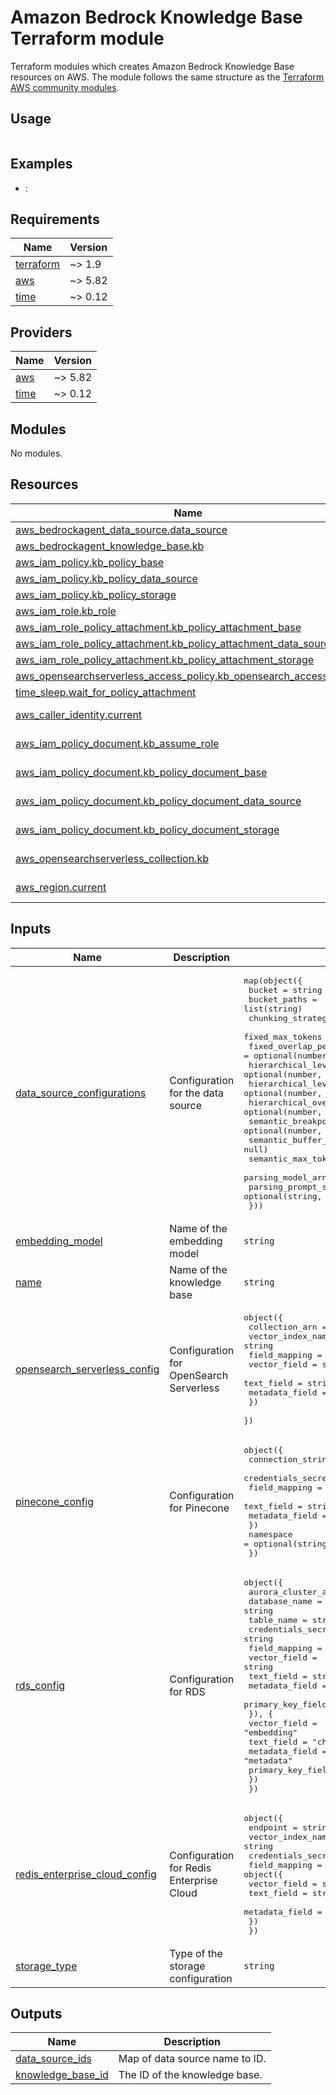 # Amazon Bedrock Knowledge Base Terraform module

Terraform modules which creates Amazon Bedrock Knowledge Base resources on AWS.
The module follows the same structure as the [Terraform AWS community modules](https://github.com/terraform-aws-modules).

## Usage

```hcl

```

## Examples

- [](./examples//README.md):

<!-- BEGIN_TF_DOCS -->
## Requirements

| Name | Version |
|------|---------|
| <a name="requirement_terraform"></a> [terraform](#requirement\_terraform) | ~> 1.9 |
| <a name="requirement_aws"></a> [aws](#requirement\_aws) | ~> 5.82 |
| <a name="requirement_time"></a> [time](#requirement\_time) | ~> 0.12 |

## Providers

| Name | Version |
|------|---------|
| <a name="provider_aws"></a> [aws](#provider\_aws) | ~> 5.82 |
| <a name="provider_time"></a> [time](#provider\_time) | ~> 0.12 |

## Modules

No modules.

## Resources

| Name | Type |
|------|------|
| [aws_bedrockagent_data_source.data_source](https://registry.terraform.io/providers/hashicorp/aws/latest/docs/resources/bedrockagent_data_source) | resource |
| [aws_bedrockagent_knowledge_base.kb](https://registry.terraform.io/providers/hashicorp/aws/latest/docs/resources/bedrockagent_knowledge_base) | resource |
| [aws_iam_policy.kb_policy_base](https://registry.terraform.io/providers/hashicorp/aws/latest/docs/resources/iam_policy) | resource |
| [aws_iam_policy.kb_policy_data_source](https://registry.terraform.io/providers/hashicorp/aws/latest/docs/resources/iam_policy) | resource |
| [aws_iam_policy.kb_policy_storage](https://registry.terraform.io/providers/hashicorp/aws/latest/docs/resources/iam_policy) | resource |
| [aws_iam_role.kb_role](https://registry.terraform.io/providers/hashicorp/aws/latest/docs/resources/iam_role) | resource |
| [aws_iam_role_policy_attachment.kb_policy_attachment_base](https://registry.terraform.io/providers/hashicorp/aws/latest/docs/resources/iam_role_policy_attachment) | resource |
| [aws_iam_role_policy_attachment.kb_policy_attachment_data_source](https://registry.terraform.io/providers/hashicorp/aws/latest/docs/resources/iam_role_policy_attachment) | resource |
| [aws_iam_role_policy_attachment.kb_policy_attachment_storage](https://registry.terraform.io/providers/hashicorp/aws/latest/docs/resources/iam_role_policy_attachment) | resource |
| [aws_opensearchserverless_access_policy.kb_opensearch_access_policy](https://registry.terraform.io/providers/hashicorp/aws/latest/docs/resources/opensearchserverless_access_policy) | resource |
| [time_sleep.wait_for_policy_attachment](https://registry.terraform.io/providers/hashicorp/time/latest/docs/resources/sleep) | resource |
| [aws_caller_identity.current](https://registry.terraform.io/providers/hashicorp/aws/latest/docs/data-sources/caller_identity) | data source |
| [aws_iam_policy_document.kb_assume_role](https://registry.terraform.io/providers/hashicorp/aws/latest/docs/data-sources/iam_policy_document) | data source |
| [aws_iam_policy_document.kb_policy_document_base](https://registry.terraform.io/providers/hashicorp/aws/latest/docs/data-sources/iam_policy_document) | data source |
| [aws_iam_policy_document.kb_policy_document_data_source](https://registry.terraform.io/providers/hashicorp/aws/latest/docs/data-sources/iam_policy_document) | data source |
| [aws_iam_policy_document.kb_policy_document_storage](https://registry.terraform.io/providers/hashicorp/aws/latest/docs/data-sources/iam_policy_document) | data source |
| [aws_opensearchserverless_collection.kb](https://registry.terraform.io/providers/hashicorp/aws/latest/docs/data-sources/opensearchserverless_collection) | data source |
| [aws_region.current](https://registry.terraform.io/providers/hashicorp/aws/latest/docs/data-sources/region) | data source |

## Inputs

| Name | Description | Type | Default | Required |
|------|-------------|------|---------|:--------:|
| <a name="input_data_source_configurations"></a> [data\_source\_configurations](#input\_data\_source\_configurations) | Configuration for the data source | <pre>map(object({<br/>    bucket                                   = string<br/>    bucket_paths                             = list(string)<br/>    chunking_strategy                        = optional(string, "NONE")<br/>    fixed_max_tokens                         = optional(number, null)<br/>    fixed_overlap_percentage                 = optional(number, null)<br/>    hierarchical_level_parent_max_tokens     = optional(number, null)<br/>    hierarchical_level_child_max_tokens      = optional(number, null)<br/>    hierarchical_overlap_tokens              = optional(number, null)<br/>    semantic_breakpoint_percentile_threshold = optional(number, null)<br/>    semantic_buffer_size                     = optional(number, null)<br/>    semantic_max_tokens                      = optional(number, null)<br/>    parsing_model_arn                        = optional(string, null)<br/>    parsing_prompt_string                    = optional(string, null)<br/>  }))</pre> | n/a | yes |
| <a name="input_embedding_model"></a> [embedding\_model](#input\_embedding\_model) | Name of the embedding model | `string` | n/a | yes |
| <a name="input_name"></a> [name](#input\_name) | Name of the knowledge base | `string` | n/a | yes |
| <a name="input_opensearch_serverless_config"></a> [opensearch\_serverless\_config](#input\_opensearch\_serverless\_config) | Configuration for OpenSearch Serverless | <pre>object({<br/>    collection_arn    = string<br/>    vector_index_name = string<br/>    field_mapping = object({<br/>      vector_field   = string<br/>      text_field     = string<br/>      metadata_field = string<br/>    })<br/>  })</pre> | `null` | no |
| <a name="input_pinecone_config"></a> [pinecone\_config](#input\_pinecone\_config) | Configuration for Pinecone | <pre>object({<br/>    connection_string      = string<br/>    credentials_secret_arn = string<br/>    field_mapping = object({<br/>      text_field     = string<br/>      metadata_field = string<br/>    })<br/>    namespace = optional(string, null)<br/>  })</pre> | `null` | no |
| <a name="input_rds_config"></a> [rds\_config](#input\_rds\_config) | Configuration for RDS | <pre>object({<br/>    aurora_cluster_arn     = string<br/>    database_name          = string<br/>    table_name             = string<br/>    credentials_secret_arn = string<br/>    field_mapping = optional(object({<br/>      vector_field      = string<br/>      text_field        = string<br/>      metadata_field    = string<br/>      primary_key_field = string<br/>      }), {<br/>      vector_field      = "embedding"<br/>      text_field        = "chunks"<br/>      metadata_field    = "metadata"<br/>      primary_key_field = "id"<br/>    })<br/>  })</pre> | `null` | no |
| <a name="input_redis_enterprise_cloud_config"></a> [redis\_enterprise\_cloud\_config](#input\_redis\_enterprise\_cloud\_config) | Configuration for Redis Enterprise Cloud | <pre>object({<br/>    endpoint               = string<br/>    vector_index_name      = string<br/>    credentials_secret_arn = string<br/>    field_mapping = object({<br/>      vector_field   = string<br/>      text_field     = string<br/>      metadata_field = string<br/>    })<br/>  })</pre> | `null` | no |
| <a name="input_storage_type"></a> [storage\_type](#input\_storage\_type) | Type of the storage configuration | `string` | n/a | yes |

## Outputs

| Name | Description |
|------|-------------|
| <a name="output_data_source_ids"></a> [data\_source\_ids](#output\_data\_source\_ids) | Map of data source name to ID. |
| <a name="output_knowledge_base_id"></a> [knowledge\_base\_id](#output\_knowledge\_base\_id) | The ID of the knowledge base. |
<!-- END_TF_DOCS -->
